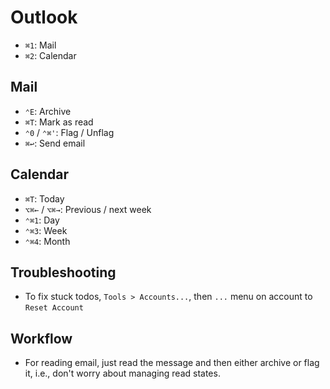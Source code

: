 # Outlook

- `⌘1`: Mail
- `⌘2`: Calendar

## Mail

- `⌃E`: Archive
- `⌘T`: Mark as read
- `⌃0` / `⌃⌘'`: Flag / Unflag
- `⌘↩`: Send email

## Calendar

- `⌘T`: Today
- `⌥⌘←` / `⌥⌘→`: Previous / next week
- `⌃⌘1`: Day
- `⌃⌘3`: Week
- `⌃⌘4`: Month

## Troubleshooting

- To fix stuck todos, `Tools > Accounts...`, then `...` menu on account to `Reset Account`

## Workflow

- For reading email, just read the message and then either archive or flag it, i.e., don't worry about managing read states.
